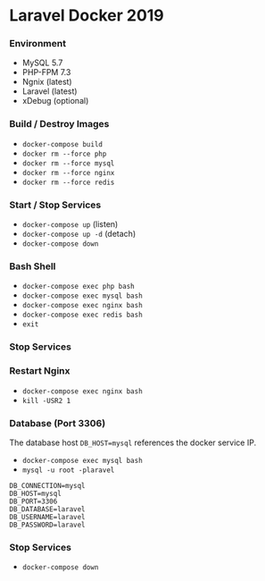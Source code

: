 # Laravel Docker 2019

### Environment
- MySQL 5.7
- PHP-FPM 7.3
- Ngnix (latest)
- Laravel (latest)
- xDebug (optional)

### Build / Destroy Images
- `docker-compose build`
- `docker rm --force php`
- `docker rm --force mysql`
- `docker rm --force nginx`
- `docker rm --force redis`

### Start / Stop Services
- `docker-compose up` (listen)
- `docker-compose up -d` (detach)
- `docker-compose down` 

### Bash Shell
- `docker-compose exec php bash`
- `docker-compose exec mysql bash`
- `docker-compose exec nginx bash`
- `docker-compose exec redis bash`
- `exit`

### Stop Services 

### Restart Nginx
- `docker-compose exec nginx bash`
- `kill -USR2 1`

### Database (Port 3306)

The database host `DB_HOST=mysql` references the docker service IP.

- `docker-compose exec mysql bash`
- `mysql -u root -plaravel`

```
DB_CONNECTION=mysql
DB_HOST=mysql
DB_PORT=3306
DB_DATABASE=laravel
DB_USERNAME=laravel
DB_PASSWORD=laravel
```

### Stop Services
- `docker-compose down`
